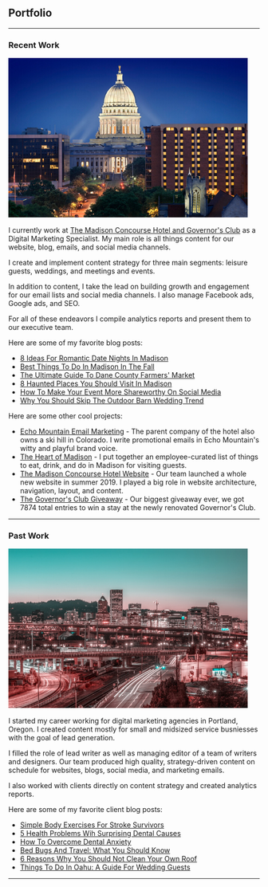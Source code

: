 ## Portfolio

---

### Recent Work 

<img src="images/concourse.png?raw=true"/>

I currently work at [The Madison Concourse Hotel and Governor's Club](https://www.concoursehotel.com/) as a Digital Marketing Specialist. My main role is all things content for our website, blog, emails, and social media channels.

I create and implement content strategy for three main segments: leisure guests, weddings, and meetings and events.

In addition to content, I take the lead on building growth and engagement for our email lists and social media channels. I also manage Facebook ads, Google ads, and SEO.

For all of these endeavors I compile analytics reports and present them to our executive team.

Here are some of my favorite blog posts:

- [8 Ideas For Romantic Date Nights In Madison](https://www.concoursehotel.com/blog/date-night-ideas-madison-wisconsin)
- [Best Things To Do In Madison In The Fall](https://www.concoursehotel.com/blog/things-to-do-in-madison-fall)
- [The Ultimate Guide To Dane County Farmers' Market](https://www.concoursehotel.com/blog/dane-county-farmers-market)
- [8 Haunted Places You Should Visit In Madison](https://www.concoursehotel.com/blog/haunted-madison)
- [How To Make Your Event More Shareworthy On Social Media](https://www.concoursehotel.com/blog/social-media-shareworthy-event)
- [Why You Should Skip The Outdoor Barn Wedding Trend](https://www.concoursehotel.com/blog/skip-outdoor-barn-wedding-trend)

Here are some other cool projects:

- [Echo Mountain Email Marketing](/pdf/echoemailmarketing.pdf) - The parent company of the hotel also owns a ski hill in Colorado. I write promotional emails in Echo Mountain's witty and playful brand voice.
- [The Heart of Madison](https://www.concoursehotel.com/around-madison) - I put together an employee-curated list of things to eat, drink, and do in Madison for visiting guests.
- [The Madison Concourse Hotel Website](https://www.concoursehotel.com/) - Our team launched a whole new website in summer 2019. I played a big role in website architecture, navigation, layout, and content.
- [The Governor's Club Giveaway](https://www.facebook.com/madisonconcoursehotel/photos/a.178708115501896/2091022320937123/) - Our biggest giveaway ever, we got 7874 total entries to win a stay at the newly renovated Governor's Club.

---

### Past Work

<img src="images/portland.png?raw=true"/>

I started my career working for digital marketing agencies in Portland, Oregon. I created content mostly for small and midsized service busniesses with the goal of lead generation.

I filled the role of lead writer as well as managing editor of a team of writers and designers. Our team produced high quality, strategy-driven content on schedule for websites, blogs, social media, and marketing emails.

I also worked with clients directly on content strategy and created analytics reports.

Here are some of my favorite client blog posts:

- [Simple Body Exercises For Stroke Survivors](https://www.saebo.com/stroke-exercises-for-your-body/)
- [5 Health Problems Wih Surprising Dental Causes](https://www.batchelor-dentistry.com/blog/5-health-problems-with-surprising-dental-causes)
- [How To Overcome Dental Anxiety](https://www.timberhilldental.com/2017/05/25/how-to-deal-with-dental-anxiety/)
- [Bed Bugs And Travel: What You Should Know](https://www.ecocarepestcontrol.com/bed-bugs-and-travel-what-you-should-know/)
- [6 Reasons Why You Should Not Clean Your Own Roof](https://northwestroof.com/reasons-why-you-should-not-clean-own-roof/)
- [Things To Do In Oahu: A Guide For Wedding Guests](https://www.kristenhookphotography.com/blog/2017/6/6/things-to-do-in-oahu-a-guide-for-wedding-guests)

---
